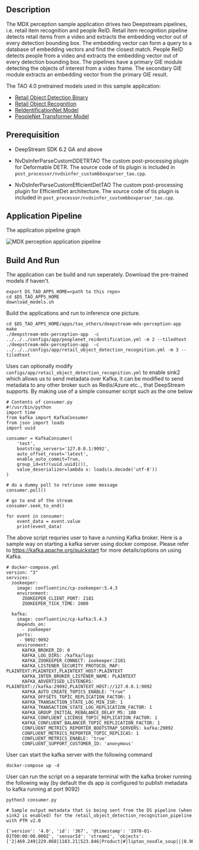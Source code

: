 ## Description
The MDX perception sample application drives two Deepstream pipelines, i.e. retail 
item recognition and people ReID. Retail item recognition pipeline detects retail 
items from a video and extracts the embedding vector out of every detection bounding box. 
The embedding vector can form a query to a database of embedding vectors and find
the closest match.
People ReID detects people from a video and extracts the embedding vector out of 
every detection bounding box. The pipelines have a primary GIE module detecting
the objects of interest from a video frame. The secondary GIE module extracts an
embedding vector from the primary GIE result.

The TAO 4.0 pretrained models used in this sample application:

* [Retail Object Detection Binary](https://catalog.ngc.nvidia.com/orgs/nvidia/teams/tao/models/retail_object_detection)
* [Retail Object Recognition](https://catalog.ngc.nvidia.com/orgs/nvidia/teams/tao/models/retail_object_recognition)
* [ReIdentificationNet Model](https://catalog.ngc.nvidia.com/orgs/nvidia/teams/tao/models/reidentificationnet)
* [PeopleNet Transformer Model](https://catalog.ngc.nvidia.com/orgs/nvidia/teams/tao/models/peoplenet_transformer)

## Prerequisition

* DeepStream SDK 6.2 GA and above

* NvDsInferParseCustomDDETRTAO
The custom post-processing plugin for Deformable DETR. The source code of tis plugin 
is included in `post_processor/nvdsinfer_custombboxparser_tao.cpp`.

* NvDsInferParseCustomEfficientDetTAO
The custom post-processing plugin for EfficientDet architecture. The source code 
of tis plugin is included in `post_processor/nvdsinfer_custombboxparser_tao.cpp`.

## Application Pipeline
The application pipeline graph

![MDX perception application pipeline](mdx_perception_pipeline.png)

## Build And Run
The application can be build and run seperately. Download the pre-trained models if haven't.
```
export DS_TAO_APPS_HOME=<path to this repo>
cd $DS_TAO_APPS_HOME
download_models.sh
```

Build the applications and run to inference one picture.
```
cd $DS_TAO_APPS_HOME/apps/tao_others/deepstream-mdx-perception-app
make
./deepstream-mdx-perception-app  -c ../../../configs/app/peoplenet_reidentification.yml -m 2 --tiledtext
./deepstream-mdx-perception-app  -c ../../../configs/app/retail_object_detection_recognition.yml -m 3 --tiledtext
```

Uses can optionally modify `configs/app/retail_object_detection_recognition.yml` to enable sink2 which allows us to send metadata over Kafka, it can be modified to send metadata to any other broker such as Redis/Azure etc.., that DeepStream supports. By making use of a simple consumer script such as the one below 

```
# Contents of consumer.py
#!/usr/bin/python
import time
from kafka import KafkaConsumer
from json import loads
import uuid

consumer = KafkaConsumer(
    'test',
    bootstrap_servers='127.0.0.1:9092',
    auto_offset_reset='latest',
    enable_auto_commit=True,
    group_id=str(uuid.uuid1()),
    value_deserializer=lambda x: loads(x.decode('utf-8'))
)

# do a dummy poll to retrieve some message
consumer.poll()

# go to end of the stream
consumer.seek_to_end()

for event in consumer:
    event_data = event.value
    print(event_data)
```

The above script requries user to have a running Kafka broker. Here is a sample way on starting a kafka server using docker compose. Please refer to https://kafka.apache.org/quickstart for more details/options on using Kafka.

```
# docker-compose.yml
version: "3"
services:
  zookeeper:
    image: confluentinc/cp-zookeeper:5.4.3
    environment:
      ZOOKEEPER_CLIENT_PORT: 2181
      ZOOKEEPER_TICK_TIME: 2000

  kafka:
    image: confluentinc/cp-kafka:5.4.3
    depends_on:
      - zookeeper
    ports:
     - 9092:9092
    environment:
      KAFKA_BROKER_ID: 0
      KAFKA_LOG_DIRS: /kafka/logs
      KAFKA_ZOOKEEPER_CONNECT: zookeeper:2181
      KAFKA_LISTENER_SECURITY_PROTOCOL_MAP: PLAINTEXT:PLAINTEXT,PLAINTEXT_HOST:PLAINTEXT
      KAFKA_INTER_BROKER_LISTENER_NAME: PLAINTEXT
      KAFKA_ADVERTISED_LISTENERS: PLAINTEXT://kafka:29092,PLAINTEXT_HOST://127.0.0.1:9092
      KAFKA_AUTO_CREATE_TOPICS_ENABLE: "true"
      KAFKA_OFFSETS_TOPIC_REPLICATION_FACTOR: 1
      KAFKA_TRANSACTION_STATE_LOG_MIN_ISR: 1
      KAFKA_TRANSACTION_STATE_LOG_REPLICATION_FACTOR: 1
      KAFKA_GROUP_INITIAL_REBALANCE_DELAY_MS: 100
      KAFKA_CONFLUENT_LICENSE_TOPIC_REPLICATION_FACTOR: 1
      KAFKA_CONFLUENT_BALANCER_TOPIC_REPLICATION_FACTOR: 1
      CONFLUENT_METRICS_REPORTER_BOOTSTRAP_SERVERS: kafka:29092
      CONFLUENT_METRICS_REPORTER_TOPIC_REPLICAS: 1
      CONFLUENT_METRICS_ENABLE: 'true'
      CONFLUENT_SUPPORT_CUSTOMER_ID: 'anonymous'
```

User can start the kafka server with the following command 

```
docker-compose up -d 
```

User can run the script on a separate terminal with the kafka broker running the following way (by default the ds app is configured to publish metadata to kafka running at port 9092)
```
python3 consumer.py 

# Sample output metadata that is being sent from the DS pipeline (when sink2 is enabled) for the retail_object_detection_recognition_pipeline with PTM v2.0

{'version': '4.0', 'id': '367', '@timestamp': '1970-01-01T00:00:00.000Z', 'sensorId': 'stream1', 'objects': ['2|469.249|229.068|1183.21|523.846|Product|#|lipton_noodle_soup|||0.90813|#|embedding|-0.0956719,....,0.434932|']}\

```